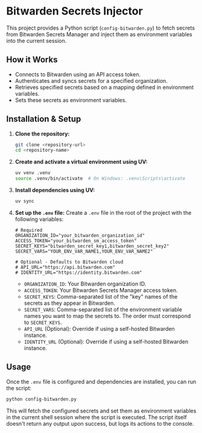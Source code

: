 # Bitwarden Secrets Injector

This project provides a Python script (`config-bitwarden.py`) to fetch secrets from Bitwarden Secrets Manager and inject them as environment variables into the current session.

## How it Works

*   Connects to Bitwarden using an API access token.
*   Authenticates and syncs secrets for a specified organization.
*   Retrieves specified secrets based on a mapping defined in environment variables.
*   Sets these secrets as environment variables.

## Installation & Setup

1.  **Clone the repository:**
    ```bash
    git clone <repository-url>
    cd <repository-name>
    ```

2.  **Create and activate a virtual environment using UV:**
    ```bash
    uv venv .venv
    source .venv/bin/activate  # On Windows: .venv\Scripts\activate
    ```

3.  **Install dependencies using UV:**
    ```bash
    uv sync
    ```

4.  **Set up the `.env` file:**
    Create a `.env` file in the root of the project with the following variables:

    ```env
    # Required
    ORGANIZATION_ID="your_bitwarden_organization_id"
    ACCESS_TOKEN="your_bitwarden_sm_access_token"
    SECRET_KEYS="bitwarden_secret_key1,bitwarden_secret_key2"
    SECRET_VARS="YOUR_ENV_VAR_NAME1,YOUR_ENV_VAR_NAME2"

    # Optional - Defaults to Bitwarden cloud
    # API_URL="https://api.bitwarden.com"
    # IDENTITY_URL="https://identity.bitwarden.com"
    ```
    *   `ORGANIZATION_ID`: Your Bitwarden organization ID.
    *   `ACCESS_TOKEN`: Your Bitwarden Secrets Manager access token.
    *   `SECRET_KEYS`: Comma-separated list of the "key" names of the secrets as they appear in Bitwarden.
    *   `SECRET_VARS`: Comma-separated list of the environment variable names you want to map the secrets to. The order must correspond to `SECRET_KEYS`.
    *   `API_URL` (Optional): Override if using a self-hosted Bitwarden instance.
    *   `IDENTITY_URL` (Optional): Override if using a self-hosted Bitwarden instance.

## Usage

Once the `.env` file is configured and dependencies are installed, you can run the script:

```bash
python config-bitwarden.py
```

This will fetch the configured secrets and set them as environment variables in the current shell session where the script is executed. The script itself doesn't return any output upon success, but logs its actions to the console.

